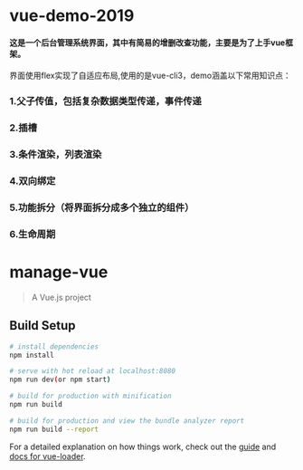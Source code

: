 # vue-demo-2019
#### 这是一个后台管理系统界面，其中有简易的增删改查功能，主要是为了上手vue框架。
界面使用flex实现了自适应布局,使用的是vue-cli3，demo涵盖以下常用知识点：
### 1.父子传值，包括复杂数据类型传递，事件传递
### 2.插槽
### 3.条件渲染，列表渲染
### 4.双向绑定
### 5.功能拆分（将界面拆分成多个独立的组件）
### 6.生命周期



# manage-vue

> A Vue.js project

## Build Setup

``` bash
# install dependencies
npm install

# serve with hot reload at localhost:8080
npm run dev(or npm start)

# build for production with minification
npm run build

# build for production and view the bundle analyzer report
npm run build --report
```

For a detailed explanation on how things work, check out the [guide](http://vuejs-templates.github.io/webpack/) and [docs for vue-loader](http://vuejs.github.io/vue-loader).
